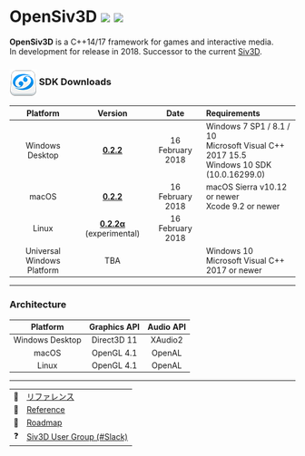 <h1>OpenSiv3D <a href="http://doge.mit-license.org"><img src="http://img.shields.io/:license-mit-blue.svg"></a> <a href="https://siv3d-slackin.herokuapp.com/">  <img src="https://siv3d-slackin.herokuapp.com/badge.svg"></a></h1>

**OpenSiv3D** is a C++14/17 framework for games and interactive media.  
In development for release in 2018. Successor to the current <a href="https://github.com/Siv3D/Reference-JP/wiki">Siv3D</a>.  

<h3> <a href="#-sdk-downloads"><img src="https://github.com/Siv3D/File/blob/master/doc/download/siv3d_icon_48.png?raw=true" align="absmiddle"></a> SDK Downloads</h3>

| Platform        | Version        | Date       | Requirements                  |
|:---------------:|:---------------:|:-------------:|:------------------------------|
| Windows Desktop | <a href="https://github.com/Siv3D/OpenSiv3D/wiki/OpenSiv3D-SDK-for-Windows-Desktop">**0.2.2**</a>     | 16 February 2018 | Windows 7 SP1 / 8.1 / 10<br>Microsoft Visual C++ 2017 15.5<br>Windows 10 SDK (10.0.16299.0) |
| macOS           | <a href="https://github.com/Siv3D/OpenSiv3D/wiki/OpenSiv3D-SDK-for-macOS">**0.2.2**</a>     | 16 February 2018 | macOS Sierra v10.12 or newer<br>Xcode 9.2 or newer |
| Linux           | <a href="https://github.com/wynd2608/OpenSiv3D/tree/master/Linux">**0.2.2α**</a> (experimental)  | 16 February 2018 | |
| Universal Windows Platform | TBA  |               | Windows 10<br>Microsoft Visual C++ 2017 or newer |

---------------------------

### Architecture

| Platform        | Graphics API    | Audio API |
|:---------------:|:---------------:|:-------------:|
| Windows Desktop | Direct3D 11 | XAudio2 |
| macOS           | OpenGL 4.1 | OpenAL |
| Linux           | OpenGL 4.1 | OpenAL |
 
---------------------------

<table>
<tr><td align="center"> 📘 </td><td> <a href="https://scrapbox.io/Siv3D/Siv3D%E3%83%AA%E3%83%95%E3%82%A1%E3%83%AC%E3%83%B3%E3%82%B9">リファレンス</a> </td></tr>
<tr><td align="center"> 📘 </td><td> <a href="https://scrapbox.io/Siv3D-en/Siv3D_Reference">Reference</a> </td></tr>
<tr><td align="center"> 🚧 </td><td> <a href="https://scrapbox.io/Siv3D-en/Roadmap">Roadmap</a> </td></tr>
<tr><td align="center"> ❓  </td><td> <a href="https://siv3d-slackin.herokuapp.com/">Siv3D User Group (#Slack)</a> </td></tr>
</table>
